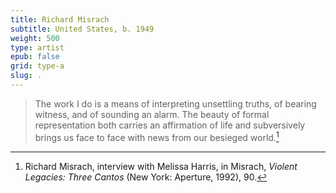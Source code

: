```yaml
---
title: Richard Misrach
subtitle: United States, b. 1949
weight: 500
type: artist
epub: false
grid: type-a
slug: .
---
```


>The work I do is a means of interpreting unsettling truths, of bearing witness, and of sounding an alarm. The beauty of formal representation both carries an affirmation of life and subversively brings us face to face with news from our besieged world.[^1]

[^1]: Richard Misrach, interview with Melissa Harris, in Misrach, *Violent Legacies: Three Cantos* (New York: Aperture, 1992), 90.
